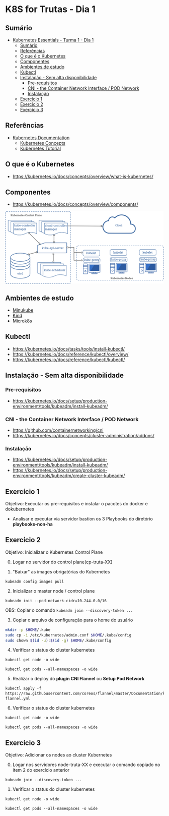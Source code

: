 # K8S for Trutas - Dia 1

## Sumário
- [Kubernetes Essentials - Turma 1 - Dia 1](#kubernetes-essentials---turma-1---dia-1)
  - [Sumário](#sumário)
  - [Referências](#referências)
  - [O que é o Kubernetes](#o-que-é-o-kubernetes)
  - [Componentes](#componentes)
  - [Ambientes de estudo](#ambientes-de-estudo)
  - [Kubectl](#kubectl)
  - [Instalação - Sem alta disponibilidade](#instalação---sem-alta-disponibilidade)
    - [Pre-requisitos](#pre-requisitos)
    - [CNI - the Container Network Interface / POD Network](#cni---the-container-network-interface--pod-network)
    - [Instalação](#instalação)
  - [Exercício 1](#exercício-1)
  - [Exercício 2](#exercício-2)
  - [Exercício 3](#exercício-3)

## Referências

- [Kubernetes Documentation](https://kubernetes.io/docs/home/)
  - [Kubernetes Concepts](https://kubernetes.io/docs/concepts/)
  - [Kubernetes Tutorial](https://kubernetes.io/docs/tutorials/)

## O que é o Kubernetes

- <https://kubernetes.io/docs/concepts/overview/what-is-kubernetes/>

## Componentes

- <https://kubernetes.io/docs/concepts/overview/components/>

![Kubernetes Components](../images/components-of-kubernetes.png)

## Ambientes de estudo

- [Minukube](https://kubernetes.io/docs/setup/learning-environment/minikube/)
- [Kind](https://kind.sigs.k8s.io/docs/user/quick-start/)
- [Microk8s](https://microk8s.io/)

## Kubectl

- <https://kubernetes.io/docs/tasks/tools/install-kubectl/>
- <https://kubernetes.io/docs/reference/kubectl/overview/>
- <https://kubernetes.io/docs/reference/kubectl/kubectl/>

## Instalação - Sem alta disponibilidade

### Pre-requisitos

- <https://kubernetes.io/docs/setup/production-environment/tools/kubeadm/install-kubeadm/>

### CNI - the Container Network Interface / POD Network

- <https://github.com/containernetworking/cni>
- <https://kubernetes.io/docs/concepts/cluster-administration/addons/>

### Instalação

- <https://kubernetes.io/docs/setup/production-environment/tools/kubeadm/install-kubeadm/>
- <https://kubernetes.io/docs/setup/production-environment/tools/kubeadm/create-cluster-kubeadm/>

## Exercício 1

Objetivo: Executar os pre-requisitos e instalar o pacotes do docker e dokubernetes

- Analisar e executar via servidor bastion os 3 Playbooks do diretório **playbooks-non-ha**

## Exercício 2

Objetivo: Inicializar o Kubernetes Control Plane

0. Logar no servidor do control plane(cp-truta-XX)

1. "Baixar" as images obrigatórias do Kubernetes
   
```
kubeadm config images pull
```

2. Inicializar o master node / control plane
   
```
kubeadm init --pod-network-cidr=10.244.0.0/16
```

OBS: Copiar o comando ```kubeadm join --discovery-token ...```

3. Copiar o arquivo de configuração para o home do usuário

```bash
mkdir -p $HOME/.kube
sudo cp -i /etc/kubernetes/admin.conf $HOME/.kube/config
sudo chown $(id -u):$(id -g) $HOME/.kube/config
```

4. Verificar o status do cluster kubernetes

```
kubectl get node -o wide
```

```
kubectl get pods --all-namespaces -o wide
```

5. Realizar o deploy do **plugin CNI Flannel** ou **Setup Pod Network**
   
```
kubectl apply -f https://raw.githubusercontent.com/coreos/flannel/master/Documentation/kube-flannel.yml
```

6. Verificar o status do cluster kubernetes

```
kubectl get node -o wide
```

```
kubectl get pods --all-namespaces -o wide
```

## Exercício 3 

Objetivo: Adicionar os nodes ao cluster Kubernetes

0. Logar nos servidores node-truta-XX e executar o comando copiado no item 2 do exercício anterior

```
kubeadm join --discovery-token ...
```

1. Verificar o status do cluster kubernetes

```
kubectl get node -o wide
```

```
kubectl get pods --all-namespaces -o wide
```
